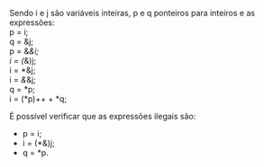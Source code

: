 Sendo i e j são variáveis inteiras, p e q ponteiros para inteiros e as expressões:   
p = i;   
q = &j;   
p = &*&i;   
i = (*&)j;   
i = *&j;   
i = *&*&j;   
q = *p;   
i = (*p)++ + *q;

É possível verificar que as expressões ilegais são:   
* p = i;   
* i = (*&)j;   
* q = *p.
